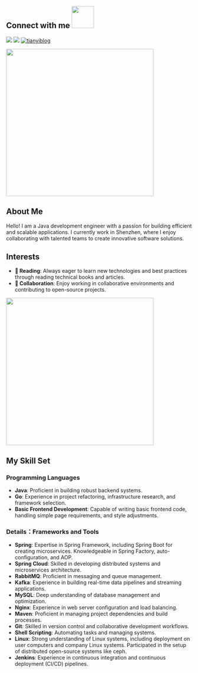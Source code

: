 ## Connect with me <img src="https://media.giphy.com/media/LnQjpWaON8nhr21vNW/giphy.gif" width="60">


<a href="https://www.linkedin.com/in/willorn/"><img src="https://img.shields.io/badge/LinkedIn-0077B5?style=for-the-badge&logo=linkedin&logoColor=white"></a>
<a href="mailto:willorn7013@gmail.com"><img src="https://img.shields.io/badge/gmail-D14836?style=for-the-badge&logo=gmail&logoColor=white"></a>
<a href="https://ziki.top"><img src="https://img.shields.io/badge/blog.ziki-0A0A0A?style=for-the-badge&logo=blog.ziki&logoColor=white" alt="tianyiblog"></a>

<img src="https://www.animatedimages.org/data/media/562/animated-line-image-0429.gif" width="400px">

## About Me

Hello! I am a Java development engineer with a passion for building efficient and scalable applications. I currently work in Shenzhen, where I enjoy collaborating with talented teams to create innovative software solutions.


## Interests
- **🔭 Reading**: Always eager to learn new technologies and best practices through reading technical books and articles.
- **👯 Collaboration**: Enjoy working in collaborative environments and contributing to open-source projects.

<img src="https://www.animatedimages.org/data/media/562/animated-line-image-0429.gif" width="400px">

## My Skill Set

### Programming Languages

- **Java**: Proficient in building robust backend systems.
- **Go**: Experience in project refactoring, infrastructure research, and framework selection.
- **Basic Frontend Development**: Capable of writing basic frontend code, handling simple page requirements, and style adjustments.


### Details：Frameworks and Tools

- **Spring**: Expertise in Spring Framework, including Spring Boot for creating microservices. Knowledgeable in Spring Factory, auto-configuration, and AOP.
- **Spring Cloud**: Skilled in developing distributed systems and microservices architecture.
- **RabbitMQ**: Proficient in messaging and queue management.
- **Kafka**: Experience in building real-time data pipelines and streaming applications.
- **MySQL**: Deep understanding of database management and optimization.
- **Nginx**: Experience in web server configuration and load balancing.
- **Maven**: Proficient in managing project dependencies and build processes.
- **Git**: Skilled in version control and collaborative development workflows.
- **Shell Scripting**: Automating tasks and managing systems.
- **Linux**: Strong understanding of Linux systems, including deployment on user computers and company Linux systems. Participated in the setup of distributed open-source systems like ceph.
- **Jenkins**: Experience in continuous integration and continuous deployment (CI/CD) pipelines.
